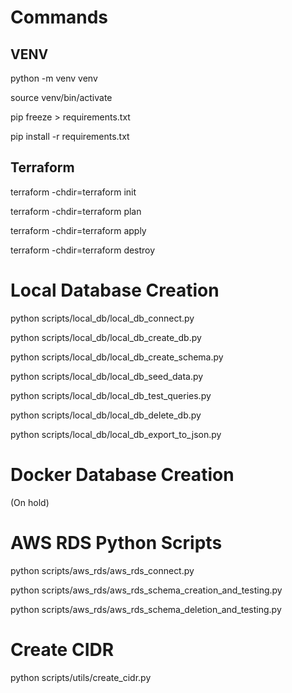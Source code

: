 # Commands

## VENV

python -m venv venv

source venv/bin/activate

pip freeze > requirements.txt

pip install -r requirements.txt

## Terraform

terraform -chdir=terraform init

terraform -chdir=terraform plan

terraform -chdir=terraform apply

terraform -chdir=terraform destroy




# Local Database Creation

python scripts/local_db/local_db_connect.py

python scripts/local_db/local_db_create_db.py

python scripts/local_db/local_db_create_schema.py

python scripts/local_db/local_db_seed_data.py

python scripts/local_db/local_db_test_queries.py

python scripts/local_db/local_db_delete_db.py

python scripts/local_db/local_db_export_to_json.py



# Docker Database Creation

(On hold)


# AWS RDS Python Scripts

python scripts/aws_rds/aws_rds_connect.py

python scripts/aws_rds/aws_rds_schema_creation_and_testing.py

python scripts/aws_rds/aws_rds_schema_deletion_and_testing.py




# Create CIDR

python scripts/utils/create_cidr.py

